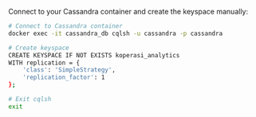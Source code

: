 

Connect to your Cassandra container and create the keyspace manually:

```bash
# Connect to Cassandra container
docker exec -it cassandra_db cqlsh -u cassandra -p cassandra

# Create keyspace
CREATE KEYSPACE IF NOT EXISTS koperasi_analytics
WITH replication = {
    'class': 'SimpleStrategy',
    'replication_factor': 1
};

# Exit cqlsh
exit
```
